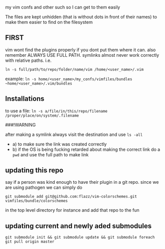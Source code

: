 my vim confs and other such so I can get to them easily

The files are kept unhidden (that is without dots in front of their names) to make them easier to find on the filesystem

## FIRST
vim wont find the plugins properly if you dont put them where it can. 
also remember ALWAYS USE FULL PATH. symlinks almost never work correctly with relative paths.
i.e.

  `ln -s full/path/to/repo/folder/name/vim /home/<user_name>/.vim`

example:
     `ln -s home/<user_name>/my_confs/vimfiles/bundles ~home/<user_name>/.vim/bundles`
      
## Installations

to use a file: 
  `ln -s a/file/in/this/repo/filename /proper/place/on/system/.filename`


###!WARNING

after making a symlink always visit the destination and use `ls -all`

* a)  to make sure the link was created correctly
* b) if the OS is being fucking retarded about making the correct link do a `pwd` and use the full path to make link

## updating this repo
say if a person was kind enough to have their plugin in a git repo. since we are using pathogen we can simply do
  
    git submodule add git@github.com:flazz/vim-colorschemes.git vimfiles/bundle/colorschemes

in the top level directory for instance and add that repo to the fun

## updating current and newly aded submodules
  `git submodule init && git submodule update && git submodule foreach git pull origin master`
